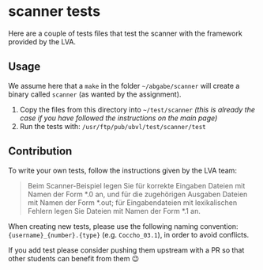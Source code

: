 # scanner tests

Here are a couple of tests files that test the scanner with the framework 
provided by the LVA.

## Usage

We assume here that a `make` in the folder `~/abgabe/scanner` will create a 
binary called `scanner` (as wanted by the assignment).

1. Copy the files from this directory into `~/test/scanner` _(this is already the case if you have followed the instructions on the main page)_
2. Run the tests with: `/usr/ftp/pub/ubvl/test/scanner/test`

## Contribution

To write your own tests, follow the instructions given by the LVA team:

> Beim Scanner-Beispiel legen Sie für korrekte Eingaben Dateien mit Namen der 
> Form *.0 an, und für die zugehörigen Ausgaben Dateien mit Namen der Form 
> *.out; für Eingabendateien mit lexikalischen Fehlern legen Sie Dateien mit 
> Namen der Form *.1 an.

When creating new tests, please use the following naming convention: 
`{username}_{number}.{type}` 
(e.g. `Coccho_03.1`), in order to avoid conflicts.

If you add test please consider pushing them upstream with a PR so that other 
students can benefit from them 😉
